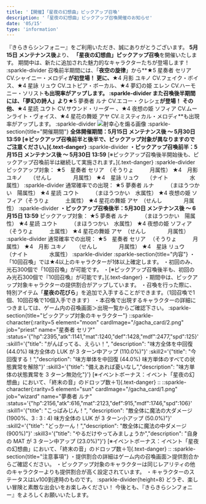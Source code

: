 ```yaml
---
title: '【開催】「星夜の幻想曲」ピックアップ召喚'
description: '「星夜の幻想曲」ピックアップ召喚開催のお知らせ'
date: '05/15'
type: 'information'
---
```

『きらきらシンフォニー』をご利用いただき、誠にありがとうございます。
**5月15日 メンテナンス後**より、 **「星夜の幻想曲」ピックアップ召喚**を開催いたします。
期間中は、新たに追加された魅力的なキャラクターたちが登場します！
:sparkle-divider
召喚前半期間には、「**夜空の旋律**」から**★5 星奏者 セリア CV.シャイニー・メロディ**が初登場！
更に、**★4 月影 ユキノ CV.フェイク・ボイス、★4 星詠 リュウ CV.ユトピア・ボーカル、★4 夢幻の姫 エレン CV.ハーモニー・ソリスト**も出現率がアップします。
:sparkle-divider
また召喚後半期間には、「**夢幻の詩人**」より**★5 夢奏者 ルナ CV.エコー・クレシェ**が登場！
その他、**★4 星読 ユウト CV.サウンド・リーダー 、★4 夜想の姫 ソフィア CV.ムーンライト・ヴォイス、★4 星花の舞姫 アヤ CV.ミスティカル・メロディ**も出現率がアップします。
:sparkle-divider
![射幸心を煽る画像](/gacha_banner/1.png)
:sparkle-section{title="開催期間"}
**全体開催期間：5月15日 メンテナンス後 ～ 5月30日 13:59**
**[※ピックアップ召喚前半と後半で、ピックアップ対象が異なりますのでご注意ください。]{.text-danger}**
:sparkle-divider
**・ピックアップ召喚前半：5月15日 メンテナンス後 ～ 5月30日 13:59**
[※ピックアップ召喚後半開始後も、ピックアップ召喚前半は継続して実施されます。]{.text-danger}
:sparkle-divider
ピックアップ対象：
★5　星奏者 セリア　（そうりょ　　　月属性）
★4　月影 ユキノ　　（せんし　　　　月属性）
★4　星詠 リュウ　　（ナイト　　　　水属性）
:sparkle-divider
通常確率での出現：
★5 夢奏者 ルナ　　　（まほうつかい　陽属性）
★4 星読 ユウト　　　（まほうつかい　水属性）
★4 夜想の姫 ソフィア（そうりょ　　　土属性）
★4 星花の舞姫 アヤ　（せんし　　　　月属性）
:sparkle-divider
**・ピックアップ召喚後半：5月30日 メンテナンス後 ～ 6月15日 13:59**
ピックアップ対象：
★5 夢奏者 ルナ　　　（まほうつかい　陽属性）
★4 星読 ユウト　　　（まほうつかい　水属性）
★4 夜想の姫 ソフィア（そうりょ　　　土属性）
★4 星花の舞姫 アヤ　（せんし　　　　月属性）
:sparkle-divider
通常確率での出現：
★5　星奏者 セリア 　（そうりょ　　　月属性）
★4　月影 ユキノ　 　（せんし　　　　月属性）
★4　星詠 リュウ　 　（ナイト　　　　水属性）
:sparkle-divider
:sparkle-section{title="内容"}
・「10回召喚」では★4以上のキャラクターが1体以上確定します。
・初回のみ、光石300個で「10回召喚」が可能です。
・[※ピックアップ召喚後半も、初回のみ光石300個で『10回召喚』が可能です。]{.text-danger}
・期間中は、ピックアップ対象キャラクターの提供割合がアップしています。
・召喚を行った際に、特別アイテム「**星夜の花びら**」を追加で入手することができます。（1回召喚で1個、10回召喚で10個入手できます）
・本召喚で出現するキャラクターの詳細につきましては、ゲーム内の召喚画面＞出現一覧からご確認下さい。
:sparkle-section{title="ピックアップ対象のキャラクター"}
::sparkle-character{:rarity=5 element="moon" cardImage="/gacha_card/2.png" job="priest" name="星奏者 セリア" :status='{"hp":2395,"atk":1141,"mat":1240,"def":1428,"mdf":2477,"spd":125}' :skill1='{"title": "がんばってる、えらい！", "description": "味方全体を中回復 (44.0%) 味方全体の LUK が 3 ターン中アップ (110.0%)"}' :skill2='{"title": "今回復する！","description": "味方単体を中回復 (44.0%) 味方単体のすべての状態異常を解除"}' :skill3='{"title": "備えあれば憂いなし","description": "味方単体の状態異常を 3 ターン無効化"}'}
[※イベントボーナス：イベント「星夜の幻想曲」において、「終末の音」のドロップ数＋1]{.text-danger}
::
::sparkle-character{:rarity=5 element="sun" cardImage="/gacha_card/1.png" job="wizard" name="夢奏者 ルナ" :status='{"hp":2156,"atk":616,"mat":2123,"def":915,"mdf":1746,"spd":106}' :skill1='{"title": "こっぱみじん！", "description": "敵全体に魔法の大ダメージ (1900%、3 : 3 : 4) 味方全体の LUK が 3 ターン小アップ (50.0%)"}' :skill2='{"title": "どっかーん！","description": "敵全体に魔法の中ダメージ (900%)"}' :skill3='{"title": "やるだけやってみましょうか","description": "自身の MAT が 3 ターン中アップ (23.0%)"}'}
[※イベントボーナス：イベント「星夜の幻想曲」において、「終末の音」のドロップ数＋1]{.text-danger}
::
:sparkle-section{title="注意事項"}
・提供割合の詳細はゲーム内の召喚画面＞提供割合からご確認ください。
・ピックアップ対象のキャラクターは同じレアリティの他のキャラクターよりも提供割合が高く設定されています。
・キャラクターのステータスはLv100到達時のものです。
:sparkle-divider{height=8}
どうぞ、楽しい冒険と素敵な出会いをお楽しみください！
今後とも、『きらきらシンフォニー』をよろしくお願いいたします。
